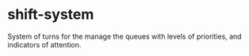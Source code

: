 # shift-system
System of turns for the manage the queues with levels of priorities, and indicators of attention.
